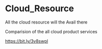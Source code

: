 # Cloud_Resource
All the cloud resource will the Avail there 

Comparision of the all cloud product services 

https://bit.ly/3v8swpl

